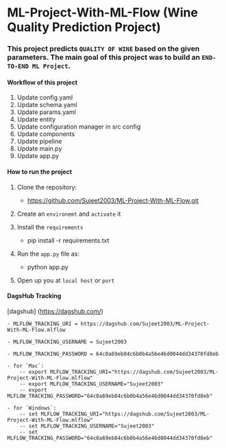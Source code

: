 # ML-Project-With-ML-Flow (Wine Quality Prediction Project)
### This project predicts `QUALITY OF WINE` based on the given parameters. The main goal of this project was to build an `END-TO-END ML Project`.

#### Workflow of this project
1. Update config.yaml
2. Update schema.yaml
3. Update params.yaml
4. Update entity
5. Update configuration manager in src config
6. Update components
7. Update pipeline
8. Update main.py
9. Update app.py


#### How to run the project
1. Clone the repository: 
    - https://github.com/Sujeet2003/ML-Project-With-ML-Flow.git

2. Create an `environemt` and `activate` it

3. Install the `requirements`
    - pip install -r requirements.txt

4. Run the `app.py` file as:
    - python app.py

5. Open up you at `local host` or `port`

#### DagsHub Tracking
[dagshub] (https://dagshub.com/)

    - MLFLOW_TRACKING_URI = https://dagshub.com/Sujeet2003/ML-Project-With-ML-Flow.mlflow

    - MLFLOW_TRACKING_USERNAME = Sujeet2003

    - MLFLOW_TRACKING_PASSWORD = 64c0a69eb84c6b0b4a56e46d0044dd34370fd8eb

    - for `Mac`:
        -- export MLFLOW_TRACKING_URI="https://dagshub.com/Sujeet2003/ML-Project-With-ML-Flow.mlflow"
        -- export MLFLOW_TRACKING_USERNAME="Sujeet2003"
        -- export MLFLOW_TRACKING_PASSWORD="64c0a69eb84c6b0b4a56e46d0044dd34370fd8eb"
    
    - for `Windows`:
        -- set MLFLOW_TRACKING_URI="https://dagshub.com/Sujeet2003/ML-Project-With-ML-Flow.mlflow"
        -- set MLFLOW_TRACKING_USERNAME="Sujeet2003"
        -- set MLFLOW_TRACKING_PASSWORD="64c0a69eb84c6b0b4a56e46d0044dd34370fd8eb"

